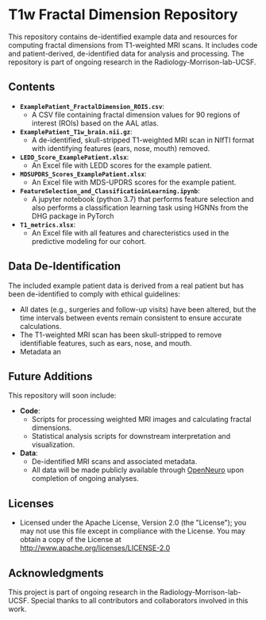 # T1w Fractal Dimension Repository

This repository contains de-identified example data and resources for computing fractal dimensions from T1-weighted MRI scans. It includes code and patient-derived, de-identified data for analysis and processing. The repository is part of ongoing research in the Radiology-Morrison-lab-UCSF.

## Contents

- **`ExamplePatient_FractalDimension_ROIS.csv`**: 
  - A CSV file containing fractal dimension values for 90 regions of interest (ROIs) based on the AAL atlas.
- **`ExamplePatient_T1w_brain.nii.gz`**: 
  - A de-identified, skull-stripped T1-weighted MRI scan in NIfTI format with identifying features (ears, nose, mouth) removed.
- **`LEDD_Score_ExamplePatient.xlsx`**: 
  - An Excel file with LEDD scores for the example patient.
- **`MDSUPDRS_Scores_ExamplePatient.xlsx`**: 
  - An Excel file with MDS-UPDRS scores for the example patient.
- **`FeatureSelection_and_ClassificatioinLearning.ipynb`**: 
  - A jupyter notebook (python 3.7) that performs feature selection and also performs a classification learning task using HGNNs from the DHG package in PyTorch
- **`T1_metrics.xlsx`**: 
  - An Excel file with all features and charecteristics used in the predictive modeling for our cohort.

## Data De-Identification

The included example patient data is derived from a real patient but has been de-identified to comply with ethical guidelines:
- All dates (e.g., surgeries and follow-up visits) have been altered, but the time intervals between events remain consistent to ensure accurate calculations.
- The T1-weighted MRI scan has been skull-stripped to remove identifiable features, such as ears, nose, and mouth.
- Metadata an


## Future Additions

This repository will soon include:
- **Code**:
  - Scripts for processing weighted MRI images and calculating fractal dimensions.
  - Statistical analysis scripts for downstream interpretation and visualization.
- **Data**:
  - De-identified MRI scans and associated metadata.
  - All data will be made publicly available through [OpenNeuro](https://openneuro.org/) upon completion of ongoing analyses.

## Licenses
-  Licensed under the Apache License, Version 2.0 (the "License"); you may not use this file except in compliance with the License. You may obtain a copy of the License at http://www.apache.org/licenses/LICENSE-2.0

## Acknowledgments

This project is part of ongoing research in the Radiology-Morrison-lab-UCSF. Special thanks to all contributors and collaborators involved in this work.
